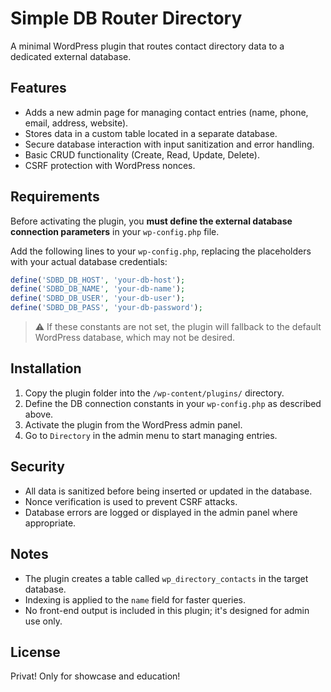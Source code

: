# Simple DB Router Directory

A minimal WordPress plugin that routes contact directory data to a dedicated external database.

## Features

- Adds a new admin page for managing contact entries (name, phone, email, address, website).
- Stores data in a custom table located in a separate database.
- Secure database interaction with input sanitization and error handling.
- Basic CRUD functionality (Create, Read, Update, Delete).
- CSRF protection with WordPress nonces.

## Requirements

Before activating the plugin, you **must define the external database connection parameters** in your `wp-config.php` file.

Add the following lines to your `wp-config.php`, replacing the placeholders with your actual database credentials:

```php
define('SDBD_DB_HOST', 'your-db-host');
define('SDBD_DB_NAME', 'your-db-name');
define('SDBD_DB_USER', 'your-db-user');
define('SDBD_DB_PASS', 'your-db-password');
````

> ⚠️ If these constants are not set, the plugin will fallback to the default WordPress database, which may not be desired.

## Installation

1. Copy the plugin folder into the `/wp-content/plugins/` directory.
2. Define the DB connection constants in your `wp-config.php` as described above.
3. Activate the plugin from the WordPress admin panel.
4. Go to `Directory` in the admin menu to start managing entries.

## Security

* All data is sanitized before being inserted or updated in the database.
* Nonce verification is used to prevent CSRF attacks.
* Database errors are logged or displayed in the admin panel where appropriate.

## Notes

* The plugin creates a table called `wp_directory_contacts` in the target database.
* Indexing is applied to the `name` field for faster queries.
* No front-end output is included in this plugin; it's designed for admin use only.

## License

Privat! Only for showcase and education!
